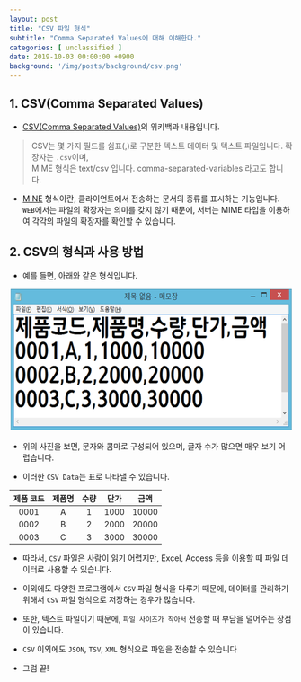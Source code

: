 ```yaml
---
layout: post
title: "CSV 파일 형식"
subtitle: "Comma Separated Values에 대해 이해한다."
categories: [ unclassified ]
date: 2019-10-03 00:00:00 +0900
background: '/img/posts/background/csv.png'
---
```


## 1. CSV(Comma Separated Values)

- [CSV(Comma Separated Values)](https://ko.wikipedia.org/wiki/CSV_(%ED%8C%8C%EC%9D%BC_%ED%98%95%EC%8B%9D))의 위키백과 내용입니다.

> CSV는 몇 가지 필드를 쉼표(,)로 구분한 텍스트 데이터 및 텍스트 파일입니다. 확장자는 `.csv`이며,  
> MIME 형식은 text/csv 입니다. comma-separated-variables 라고도 합니다.

- [MINE](https://developer.mozilla.org/ko/docs/Web/HTTP/Basics_of_HTTP/MIME_types) 형식이란, 클라이언트에서 전송하는 문서의 종류를 표시하는 기능입니다. `WEB`에서는 파일의 확장자는 의미를 갖지 않기 때문에, 서버는 MIME 타입을 이용하여 각각의 파일의 확장자를 확인할 수 있습니다.

## 2. CSV의 형식과 사용 방법

- 예를 들면, 아래와 같은 형식입니다.

 ![what-is-csv-1](/img/posts/unclassified/what-is-csv-1.png)

- 위의 사진을 보면, 문자와 콤마로 구성되어 있으며, 글자 수가 많으면 매우 보기 어렵습니다.

- 이러한 `CSV Data`는 표로 나타낼 수 있습니다.

| 제품 코드 | 제품명 | 수량 | 단가 | 금액 |
| :-----: | :---: | :--: | :--: | :--: |
| 0001 | A | 1 | 1000 | 10000 |
| 0002 | B | 2 | 2000 | 20000 |
| 0003 | C | 3 | 3000 | 30000 |

- 따라서, `CSV` 파일은 사람이 읽기 어렵지만, Excel, Access 등을 이용할 때 파일 데이터로 사용할 수 있습니다.

- 이외에도 다양한 프로그램에서 `CSV` 파일 형식을 다루기 때문에, 데이터를 관리하기 위해서 `CSV` 파일 형식으로 저장하는 경우가 많습니다.

- 또한, 텍스트 파일이기 때문에, `파일 사이즈가 작아서` 전송할 때 부담을 덜어주는 장점이 있습니다.

- `CSV` 이외에도 `JSON`, `TSV`, `XML` 형식으로 파일을 전송할 수 있습니다

- 그럼 끝!
